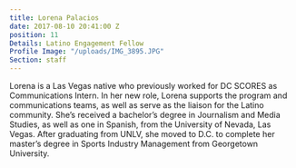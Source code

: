 ```yaml
---
title: Lorena Palacios
date: 2017-08-10 20:41:00 Z
position: 11
Details: Latino Engagement Fellow
Profile Image: "/uploads/IMG_3895.JPG"
Section: staff
---
```


Lorena is a Las Vegas native who previously worked for DC SCORES as Communications Intern. In her new role, Lorena supports the program and communications teams, as well as serve as the liaison for the Latino community. She’s received a bachelor’s degree in Journalism and Media Studies, as well as one in Spanish, from the University of Nevada, Las Vegas. After graduating from UNLV, she moved to D.C. to complete her master’s degree in Sports Industry Management from Georgetown University.